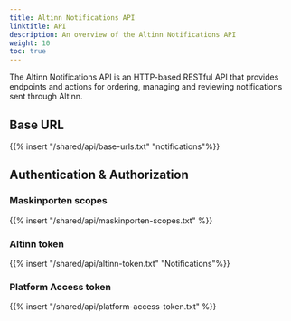 ```yaml
---
title: Altinn Notifications API
linktitle: API
description: An overview of the Altinn Notifications API
weight: 10
toc: true
---
```


The Altinn Notifications API is an HTTP-based RESTful API that provides endpoints and actions for ordering,
managing and reviewing notifications sent through Altinn.

## Base URL

{{% insert "/shared/api/base-urls.txt" "notifications"%}}

## Authentication & Authorization

### Maskinporten scopes

{{% insert "/shared/api/maskinporten-scopes.txt" %}}

### Altinn token

{{% insert "/shared/api/altinn-token.txt" "Notifications"%}}

### Platform Access token

{{% insert "/shared/api/platform-access-token.txt" %}}
